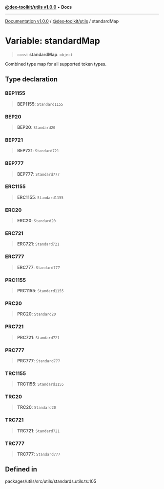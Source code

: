 [**@dex-toolkit/utils v1.0.0**](../README.md) • **Docs**

***

[Documentation v1.0.0](../../../packages.md) / [@dex-toolkit/utils](../README.md) / standardMap

# Variable: standardMap

> `const` **standardMap**: `object`

Combined type map for all supported token types.

## Type declaration

### BEP1155

> **BEP1155**: `Standard1155`

### BEP20

> **BEP20**: `Standard20`

### BEP721

> **BEP721**: `Standard721`

### BEP777

> **BEP777**: `Standard777`

### ERC1155

> **ERC1155**: `Standard1155`

### ERC20

> **ERC20**: `Standard20`

### ERC721

> **ERC721**: `Standard721`

### ERC777

> **ERC777**: `Standard777`

### PRC1155

> **PRC1155**: `Standard1155`

### PRC20

> **PRC20**: `Standard20`

### PRC721

> **PRC721**: `Standard721`

### PRC777

> **PRC777**: `Standard777`

### TRC1155

> **TRC1155**: `Standard1155`

### TRC20

> **TRC20**: `Standard20`

### TRC721

> **TRC721**: `Standard721`

### TRC777

> **TRC777**: `Standard777`

## Defined in

packages/utils/src/utils/standards.utils.ts:105
